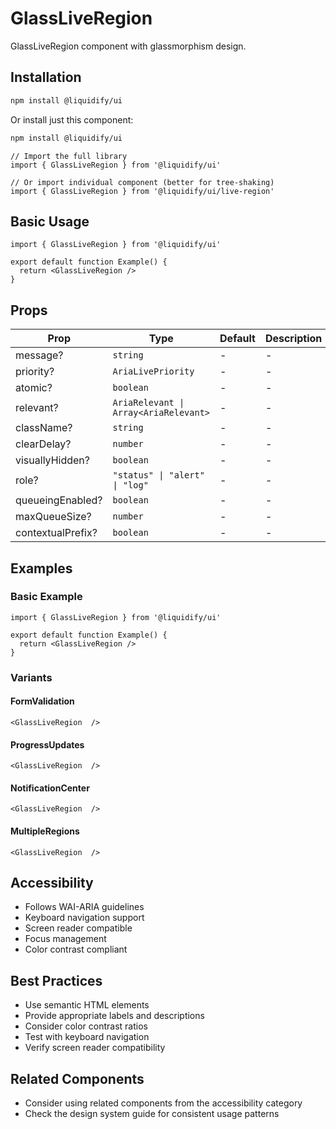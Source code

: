 # GlassLiveRegion

GlassLiveRegion component with glassmorphism design.

## Installation

```bash
npm install @liquidify/ui
```

Or install just this component:

```bash
npm install @liquidify/ui
```

```tsx
// Import the full library
import { GlassLiveRegion } from '@liquidify/ui'

// Or import individual component (better for tree-shaking)
import { GlassLiveRegion } from '@liquidify/ui/live-region'
```

## Basic Usage

```tsx
import { GlassLiveRegion } from '@liquidify/ui'

export default function Example() {
  return <GlassLiveRegion />
}
```

## Props

| Prop | Type | Default | Description |
|------|------|---------|-------------|
| message? | `string` | - | - |
| priority? | `AriaLivePriority` | - | - |
| atomic? | `boolean` | - | - |
| relevant? | `AriaRelevant \| Array<AriaRelevant>` | - | - |
| className? | `string` | - | - |
| clearDelay? | `number` | - | - |
| visuallyHidden? | `boolean` | - | - |
| role? | `"status" \| "alert" \| "log"` | - | - |
| queueingEnabled? | `boolean` | - | - |
| maxQueueSize? | `number` | - | - |
| contextualPrefix? | `boolean` | - | - |


## Examples

### Basic Example

```tsx
import { GlassLiveRegion } from '@liquidify/ui'

export default function Example() {
  return <GlassLiveRegion />
}
```

### Variants

#### FormValidation

```tsx
<GlassLiveRegion  />
```

#### ProgressUpdates

```tsx
<GlassLiveRegion  />
```

#### NotificationCenter

```tsx
<GlassLiveRegion  />
```

#### MultipleRegions

```tsx
<GlassLiveRegion  />
```



## Accessibility

- Follows WAI-ARIA guidelines
- Keyboard navigation support
- Screen reader compatible
- Focus management
- Color contrast compliant

## Best Practices

- Use semantic HTML elements
- Provide appropriate labels and descriptions
- Consider color contrast ratios
- Test with keyboard navigation
- Verify screen reader compatibility

## Related Components

- Consider using related components from the accessibility category
- Check the design system guide for consistent usage patterns
